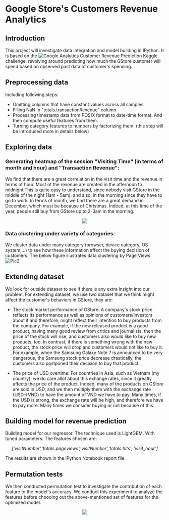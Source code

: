 

# Google Store's Customers Revenue Analytics

## Introduction
This project will investigate data integration and model building in IPython. It is based on the ![Google Analytics Customer Revenue Prediction](https://www.kaggle.com/c/ga-customer-revenue-prediction) Kaggle challenge, revolving around predicting how much the GStore customer will spend based on observed past data of customer's spending.


## Preprocessing data
Including following steps:
- Omitting columns that have constant values across all samples
- Filling NaN in "totals.transactionRevenue" column
- Processing timestamp data from POSIX format to date-time format. And then compute useful features from them.
- Turning category features to numbers by factorizing them. (this step will be introduced more in details below)

## Exploring data
### Generating heatmap of the session "Visiting Time" (in terms of month and hour) and "Transaction Revenue":
We find that there are a great correlation in the visit time and the revenue in terms of hour. Most of the revenue are created in the afternoon to midnight.This is quite easy to understand, since nobody visit GStore in the middle of the night (1am - 5am), and also, in the morning since they have to go to work.
In terms of month, we find there are a great demand in December, which must be because of Christmas. Indeed, at this time of the year, people still buy from GStore up to 2-3am in the morning.

<p align="center">
  <img  src="../master/illustrations/heatmap.png">
</p>

### Data clustering under variety of categories:
We cluster data under many category (browser, device category, OS system,...) to see how these information affect the buying decision of customers.
The below figure illustrates data clustering by Page Views.
![Pic2](../master/illustrations/behaviors.png)

## Extending dataset
We look for outside dataset to see if there is any extra insight into our problem. For extending dataset, we use two dataset that we think might affect the customer's behaviors in GStore, they are:
- The stock market performance of GStore:
A company's stock price reflects its performance as well as opinions of customers/investors about it and therefore, might reflect their intention to buy products from the company. For example, if the new released product is a good product, having many good review from critics and journalists, then the price of the stock will rise, and customers also would like to buy new products, too. In contrast, if there is something wrong with the new product, the stock price will drop and customers would not like to buy it. For example, when the Samsung Galaxy Note 7 is announced to be very dangerous, the Samsung stock price decrease drastically, the customers also postponed their decision to buy that product.
 
- The price of USD overtime:
For countries in Asia, such as Vietnam (my country), we do care allot about this exhange rates, since it greatly affects the price of the product. Indeed, many of the products on GStore are sold in USD, and we then multiply them with the exchange rate (USD->VND) to have the amount of VND we have to pay. Many times, if the USD is strong, the exchange rate will be high, and therefore we have to pay more. Many times we consider buying or not because of this. 


## Building model for revenue prediction
Building model for our regressor. The technique used is LightGBM. With tuned parameters. 
The features chosen are: 

<p align="center">
  <i> ['visitNumber','totals.pageviews','visitNumber','totals.hits', 'visit_hour'] </i>
</p>

The results are shown in the iPython Notebook report file.

## Permutation tests 
We then conducted permutation test to investigate the contribution of each feature to the model's accuracy. We conduct this experiment to analyze the features before choooing out the above-mentioned set of features for the optimized model.

<p align="center">
  <img  src="../master/illustrations/All_permutation_test.jpg">
</p>








